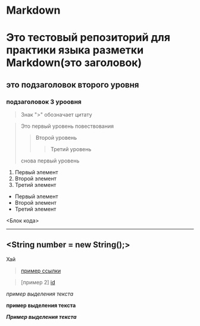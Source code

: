 # Markdown

# Это тестовый репозиторий для практики языка разметки Markdown(это заголовок)

## это подзаголовок второго уровня

### подзаголовок 3 уроовня

> Знак ">" обозначает цитату

> Это первый уровень повествования
>> Второй уровень
>>> Третий уровень
>
> снова первый уровень

1. Первый элемент
2. Второй элемент
3. Третий элемент

* Первый элемент
* Второй элемент
* Третий элемент

<Блок кода>
***
<String number = new String();>
---
  Хай
  
 > [пример ссылки](https://github.com/ "необязательная подсказка")
  
 [id]: http://example.com/ "Необязательная подсказка" 
 
 > [пример 2] [id]
  
  *пример выделения текста*
  
  **пример выделения текста**
 
___Пример выделения текста___
